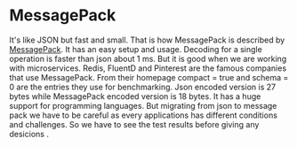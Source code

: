 # MessagePack

It's like JSON but fast and small. That is how MessagePack  is described by [MessagePack](https://msgpack.org/). 
It has an easy setup and usage. Decoding for a single operation is faster than json about 1 ms. But it is good when we are working with microservices.
Redis, FluentD and Pinterest are the famous companies that use MessagePack.
From their homepage compact = true and schema = 0 are the entries they use for benchmarking. Json encoded version is 27 bytes while MessagePack encoded version is 18 bytes.
It has a huge support for programming languages. 
But migrating  from json to message pack we have to be careful as every applications has different conditions and challenges. So we have to see the test results before giving any desicions .
